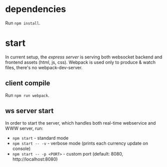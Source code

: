 # dependencies

Run `npm install`.

# start

In current setup, the _express server_ is serving both websocket backend and frontend assets (html, js, css). Webpack is used only to produce & watch files, there's no webpack-dev-server. 

## client compile

Run `npm run webpack`.

## ws server start

In order to start the server, which handles both real-time webservice and WWW server, run:

* `npm start` - standard mode
* `npm start -- -v` - verbose mode (prints each currency update on console)
* `npm start -- -p <PORT>` - custom port (default: 8080, http://localhost:8080)
